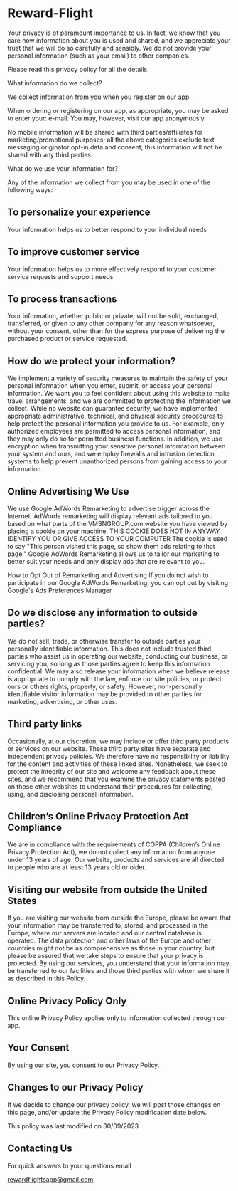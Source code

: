 # Reward-Flight

Your privacy is of paramount importance to us. In fact, we know that you care how information about you is used and shared, and we appreciate your trust that we will do so carefully and sensibly. We do not provide your personal information (such as your email) to other companies.



Please read this privacy policy for all the details.



What information do we collect?

We collect information from you when you register on our app.



When ordering or registering on our app, as appropriate, you may be asked to enter your: e-mail. You may, however, visit our app anonymously.



No mobile information will be shared with third parties/affiliates for marketing/promotional purposes; all the above categories exclude text messaging originator opt-in data and consent; this information will not be shared with any third parties.



What do we use your information for?

Any of the information we collect from you may be used in one of the following ways:

## To personalize your experience
Your information helps us to better respond to your individual needs

## To improve customer service
Your information helps us to more effectively respond to your customer service requests and support needs

## To process transactions
Your information, whether public or private, will not be sold, exchanged, transferred, or given to any other company for any reason whatsoever, without your consent, other than for the express purpose of delivering the purchased product or service requested.


## How do we protect your information?

We implement a variety of security measures to maintain the safety of your personal information when you enter, submit, or access your personal information. We want you to feel confident about using this website to make travel arrangements, and we are committed to protecting the information we collect. While no website can guarantee security, we have implemented appropriate administrative, technical, and physical security procedures to help protect the personal information you provide to us. For example, only authorized employees are permitted to access personal information, and they may only do so for permitted business functions. In addition, we use encryption when transmitting your sensitive personal information between your system and ours, and we employ firewalls and intrusion detection systems to help prevent unauthorized persons from gaining access to your information.


## Online Advertising We Use

We use Google AdWords Remarketing to advertise trigger across the Internet. AdWords remarketing will display relevant ads tailored to you based on what parts of the VMSNGROUP.com website you have viewed by placing a cookie on your machine. THIS COOKIE DOES NOT IN ANYWAY IDENTIFY YOU OR GIVE ACCESS TO YOUR COMPUTER The cookie is used to say "This person visited this page, so show them ads relating to that page." Google AdWords Remarketing allows us to tailor our marketing to better suit your needs and only display ads that are relevant to you.

How to Opt Out of Remarketing and Advertising If you do not wish to participate in our Google AdWords Remarketing, you can opt out by visiting Google's Ads Preferences Manager


## Do we disclose any information to outside parties?

We do not sell, trade, or otherwise transfer to outside parties your personally identifiable information. This does not include trusted third parties who assist us in operating our website, conducting our business, or servicing you, so long as those parties agree to keep this information confidential. We may also release your information when we believe release is appropriate to comply with the law, enforce our site policies, or protect ours or others rights, property, or safety. However, non-personally identifiable visitor information may be provided to other parties for marketing, advertising, or other uses.


## Third party links

Occasionally, at our discretion, we may include or offer third party products or services on our website. These third party sites have separate and independent privacy policies. We therefore have no responsibility or liability for the content and activities of these linked sites. Nonetheless, we seek to protect the integrity of our site and welcome any feedback about these sites, and we recommend that you examine the privacy statements posted on those other websites to understand their procedures for collecting, using, and disclosing personal information.


## Children’s Online Privacy Protection Act Compliance

We are in compliance with the requirements of COPPA (Children’s Online Privacy Protection Act), we do not collect any information from anyone under 13 years of age. Our website, products and services are all directed to people who are at least 13 years old or older.


## Visiting our website from outside the United States

If you are visiting our website from outside the Europe, please be aware that your information may be transferred to, stored, and processed in the Europe, where our servers are located and our central database is operated. The data protection and other laws of the Europe and other countries might not be as comprehensive as those in your country, but please be assured that we take steps to ensure that your privacy is protected. By using our services, you understand that your information may be transferred to our facilities and those third parties with whom we share it as described in this Policy.


## Online Privacy Policy Only

This online Privacy Policy applies only to information collected through our app.


## Your Consent

By using our site, you consent to our Privacy Policy.



## Changes to our Privacy Policy

If we decide to change our privacy policy, we will post those changes on this page, and/or update the Privacy Policy modification date below.



This policy was last modified on 30/09/2023



## Contacting Us

For quick answers to your questions email

rewardflightsapp@gmail.com

